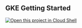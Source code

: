 GKE Getting Started
----

[![Open this project in Cloud Shell](http://gstatic.com/cloudssh/images/open-btn.png)](https://console.cloud.google.com/cloudshell/open?git_repo=https://github.com/sakajunquality/gke-getting-started.git&page=editor&tutorial=tutorial.md)
